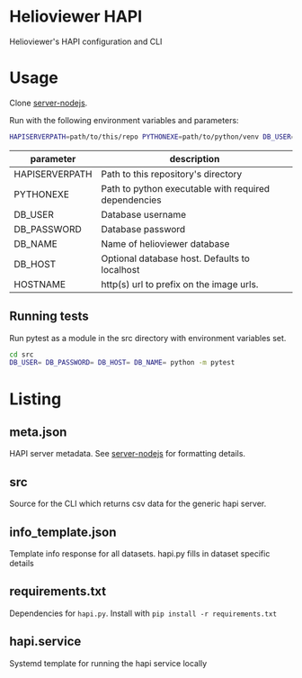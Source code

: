 # Helioviewer HAPI

Helioviewer's HAPI configuration and CLI

# Usage

Clone [server-nodejs](https://github.com/hapi-server/server-nodejs).

Run with the following environment variables and parameters:

```bash
HAPISERVERPATH=path/to/this/repo PYTHONEXE=path/to/python/venv DB_USER=db_username DB_PASSWORD=db_password DB_HOST=localhost DB_NAME=db_name HOSTNAME=http://domain node server.js --file path/to/meta.json
```

| parameter      | description                                          |
| -------------- | ---------------------------------------------------- |
| HAPISERVERPATH | Path to this repository's directory                  |
| PYTHONEXE      | Path to python executable with required dependencies |
| DB_USER        | Database username                                    |
| DB_PASSWORD    | Database password                                    |
| DB_NAME        | Name of helioviewer database                         |
| DB_HOST        | Optional database host. Defaults to localhost        |
| HOSTNAME | http(s) url to prefix on the image urls. |

## Running tests
Run pytest as a module in the src directory with environment variables set.
```bash
cd src
DB_USER= DB_PASSWORD= DB_HOST= DB_NAME= python -m pytest
```
# Listing

## meta.json

HAPI server metadata. See [server-nodejs](https://github.com/hapi-server/server-nodejs#5-metadata) for formatting details.

## src

Source for the CLI which returns csv data for the generic hapi server.

## info_template.json

Template info response for all datasets.
hapi.py fills in dataset specific details

## requirements.txt

Dependencies for `hapi.py`.
Install with `pip install -r requirements.txt`

## hapi.service
Systemd template for running the hapi service locally